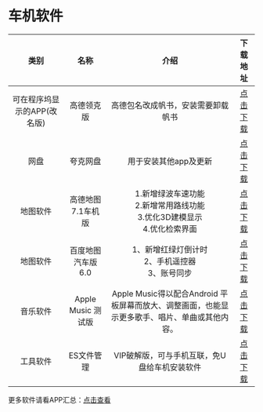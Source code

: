# 车机软件




|            类别             |        名称        |                             介绍                             |                    下载地址                     |
| :-------------------------: | :----------------: | :----------------------------------------------------------: | :---------------------------------------------: |
| 可在程序坞显示的APP(改名版) |     高德领克版     |              高德包名改成帆书，安装需要卸载帆书              | [点击下载](https://pan.quark.cn/s/e07a13159ecf) |
|            网盘             |      夸克网盘      |                    用于安装其他app及更新                     | [点击下载](https://pan.quark.cn/s/bdbe66e51d34) |
|          地图软件           | 高德地图7.1车机版  | 1.新增绿波车速功能 <br/>2.新增常用路线功能 <br/>3.优化3D建模显示<br/> 4.优化检索界面 | [点击下载](https://pan.quark.cn/s/34d2c052fefb) |
|          地图软件           | 百度地图汽车版6.0  |    1、新增红绿灯倒计时<br/>2、手机遥控器<br/>3、账号同步     | [点击下载](https://pan.quark.cn/s/d4fdee5fbd42) |
|          音乐软件           | Apple Music 测试版 | Apple Music得以配合Android 平板屏幕而放大、调整画面，也能显示更多歌手、唱片、单曲或其他内容。 | [点击下载](https://pan.quark.cn/s/eeb3ee5cd844) |
|          工具软件           |     ES文件管理     |         VIP破解版，可与手机互联，免U盘给车机安装软件         | [点击下载](https://pan.quark.cn/s/8e02ed29d96b) |

更多软件请看APP汇总：[点击查看](https://docs.qq.com/sheet/DTEpHYkdwT3dtRGZB?tab=0l3gn4&u=67ccecac23bd4027a475228123dab46d)
